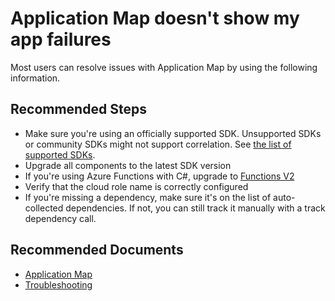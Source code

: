 <properties
  pagetitle="Application Map doesn't show my app failures "
  service="microsoft.insights"
  resource="components"
  ms.author="rashmia"
  selfhelptype="Generic"
  supporttopicids="32729570"
  productpesids="15693"
  cloudenvironments="public, fairfax, mooncake, blackforest, ussec, usnat"
  articleid="ef9d5b52-f82f-4903-ab2d-c66438080e43"
  ownershipid="AzureMonitoring_ApplicationInsights" />
# Application Map doesn't show my app failures 

Most users can resolve issues with Application Map by using the following information.

## **Recommended Steps**

- Make sure you're using an officially supported SDK. Unsupported SDKs or community SDKs might not support correlation. See [the list of supported SDKs](https://docs.microsoft.com/azure/azure-monitor/app/platforms).
- Upgrade all components to the latest SDK version
- If you're using Azure Functions with C#, upgrade to [Functions V2](https://docs.microsoft.com/azure/azure-functions/functions-versions)
- Verify that the cloud role name is correctly configured
- If you're missing a dependency, make sure it's on the list of auto-collected dependencies. If not, you can still track it manually with a track dependency call. 

## **Recommended Documents**

- [Application Map](https://docs.microsoft.com/azure/azure-monitor/app/app-map?tabs=net#what-is-a-component)
- [Troubleshooting](https://docs.microsoft.com/azure/azure-monitor/app/app-map?tabs=net#troubleshooting)
